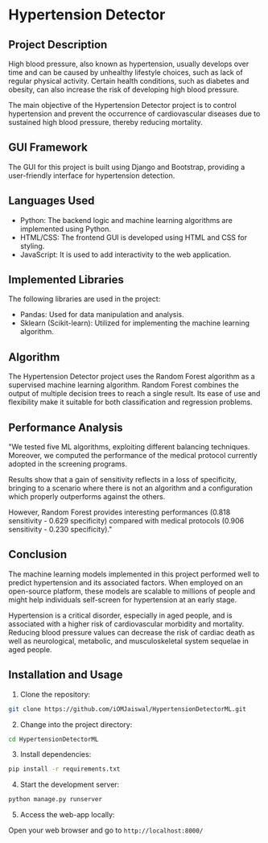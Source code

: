 # Hypertension Detector

## Project Description

High blood pressure, also known as hypertension, usually develops over time and can be caused by unhealthy lifestyle choices, such as lack of regular physical activity. Certain health conditions, such as diabetes and obesity, can also increase the risk of developing high blood pressure.

The main objective of the Hypertension Detector project is to control hypertension and prevent the occurrence of cardiovascular diseases due to sustained high blood pressure, thereby reducing mortality.

## GUI Framework

The GUI for this project is built using Django and Bootstrap, providing a user-friendly interface for hypertension detection.

## Languages Used

- Python: The backend logic and machine learning algorithms are implemented using Python.
- HTML/CSS: The frontend GUI is developed using HTML and CSS for styling.
- JavaScript: It is used to add interactivity to the web application.

## Implemented Libraries

The following libraries are used in the project:

- Pandas: Used for data manipulation and analysis.
- Sklearn (Scikit-learn): Utilized for implementing the machine learning algorithm.

## Algorithm

The Hypertension Detector project uses the Random Forest algorithm as a supervised machine learning algorithm. Random Forest combines the output of multiple decision trees to reach a single result. Its ease of use and flexibility make it suitable for both classification and regression problems.

## Performance Analysis

"We tested five ML algorithms, exploiting different balancing techniques. Moreover, we computed the performance of the medical protocol currently adopted in the screening programs.

Results show that a gain of sensitivity reflects in a loss of specificity, bringing to a scenario where there is not an algorithm and a configuration which properly outperforms against the others.

However, Random Forest provides interesting performances (0.818 sensitivity - 0.629 specificity) compared with medical protocols (0.906 sensitivity - 0.230 specificity)."

## Conclusion

The machine learning models implemented in this project performed well to predict hypertension and its associated factors. When employed on an open-source platform, these models are scalable to millions of people and might help individuals self-screen for hypertension at an early stage.

Hypertension is a critical disorder, especially in aged people, and is associated with a higher risk of cardiovascular morbidity and mortality. Reducing blood pressure values can decrease the risk of cardiac death as well as neurological, metabolic, and musculoskeletal system sequelae in aged people.

## Installation and Usage

1. Clone the repository:

```bash
git clone https://github.com/iOMJaiswal/HypertensionDetectorML.git
```

2. Change into the project directory:

```bash
cd HypertensionDetectorML
```

3. Install dependencies:

```bash
pip install -r requirements.txt
```

4. Start the development server:

```bash
python manage.py runserver
```

5. Access the web-app locally:

Open your web browser and go to `http://localhost:8000/`
